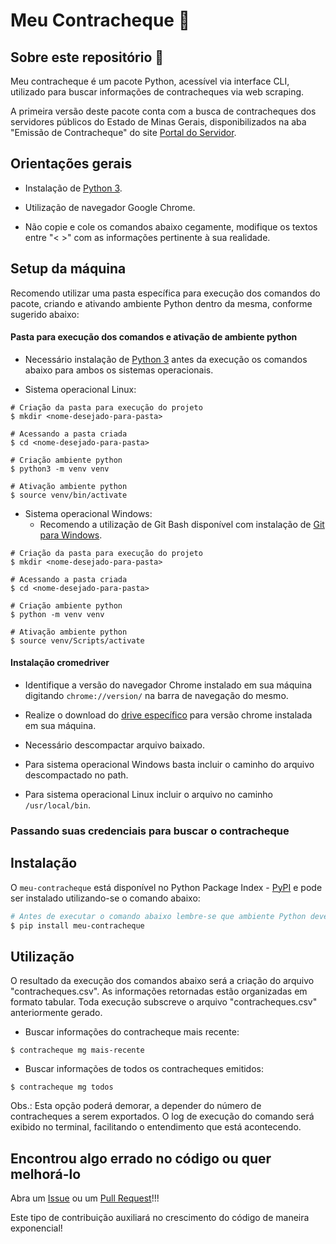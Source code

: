 Meu Contracheque :bookmark_tabs:
===

## Sobre este repositório :open_book:

Meu contracheque é um pacote Python, acessível via interface CLI, utilizado para buscar informações de contracheques via web scraping.

A primeira versão deste pacote conta com a busca de contracheques dos servidores públicos do Estado de Minas Gerais, disponibilizados na aba "Emissão de Contracheque" do site [Portal do Servidor](https://www.portaldoservidor.mg.gov.br/index.php/servicos/emissao-de-contracheque).


## Orientações gerais

- Instalação de [Python 3](https://www.python.org/downloads/).

- Utilização de navegador Google Chrome.

- Não copie e cole os comandos abaixo cegamente, modifique os textos entre "< >" com as informações pertinente à sua realidade.

## Setup da máquina

Recomendo utilizar uma pasta específica para execução dos comandos do pacote, criando e ativando ambiente Python dentro da mesma, conforme sugerido abaixo:

#### Pasta para execução dos comandos e ativação de ambiente python

- Necessário instalação de [Python 3](https://www.python.org/downloads/) antes da execução os comandos abaixo para ambos os sistemas operacionais.

- Sistema operacional Linux:

```Terminal
# Criação da pasta para execução do projeto
$ mkdir <nome-desejado-para-pasta>

# Acessando a pasta criada
$ cd <nome-desejado-para-pasta>

# Criação ambiente python
$ python3 -m venv venv

# Ativação ambiente python
$ source venv/bin/activate
```

- Sistema operacional Windows:
  - Recomendo a utilização de Git Bash disponível com instalação de [Git para Windows](https://gitforwindows.org/).

```Terminal
# Criação da pasta para execução do projeto
$ mkdir <nome-desejado-para-pasta>

# Acessando a pasta criada
$ cd <nome-desejado-para-pasta>

# Criação ambiente python
$ python -m venv venv

# Ativação ambiente python
$ source venv/Scripts/activate
```

#### Instalação cromedriver

- Identifique a versão do navegador Chrome instalado em sua máquina digitando `chrome://version/` na barra de navegação do mesmo.

- Realize o download do [drive específico](https://chromedriver.storage.googleapis.com/index.html) para versão chrome instalada em sua máquina.

- Necessário descompactar arquivo baixado.

- Para sistema operacional Windows basta incluir o caminho do arquivo descompactado no path.

- Para sistema operacional Linux incluir o arquivo no caminho `/usr/local/bin`.

### Passando suas credenciais para buscar o contracheque

## Instalação

O `meu-contracheque` está disponível no Python Package Index - [PyPI](https://pypi.org/project/meu-contracheque/) e pode ser instalado utilizando-se o comando abaixo:

```bash
# Antes de executar o comando abaixo lembre-se que ambiente Python deverá estar ativo
$ pip install meu-contracheque
```

## Utilização

O resultado da execução dos comandos abaixo será a criação do arquivo "contracheques.csv". As informações retornadas estão organizadas em formato tabular.
Toda execução subscreve o arquivo "contracheques.csv" anteriormente gerado.

- Buscar informações do contracheque mais recente:

```Terminal
$ contracheque mg mais-recente
```

- Buscar informações de todos os contracheques emitidos:

```Terminal
$ contracheque mg todos
```

Obs.: Esta opção poderá demorar, a depender do número de contracheques a serem exportados. O log de execução do comando será exibido no terminal, facilitando o entendimento que está acontecendo.


## Encontrou algo errado no código ou quer melhorá-lo

Abra um [Issue](https://github.com/gabrielbdornas/meu-contracheque/issues) ou um [Pull Request](https://github.com/gabrielbdornas/meu-contracheque/pulls)!!!

Este tipo de contribuição auxiliará no crescimento do código de maneira exponencial!
